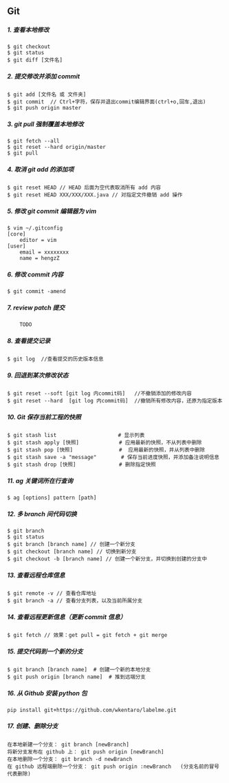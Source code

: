 ## Git

##### 1. 查看本地修改
```
$ git checkout
$ git status
$ git diff [文件名]
```

##### 2. 提交修改并添加 commit
```
$ git add [文件名 或 文件夹]
$ git commit  // Ctrl+字符，保存并退出commit编辑界面(ctrl+o,回车,退出)
$ git push origin master
```

##### 3. git pull 强制覆盖本地修改
```
$ git fetch --all
$ git reset --hard origin/master
$ git pull
```

##### 4. 取消 git add 的添加项
```
$ git reset HEAD // HEAD 后面为空代表取消所有 add 内容
$ git reset HEAD XXX/XXX/XXX.java // 对指定文件撤销 add 操作
```

##### 5. 修改 git commit 编辑器为 vim
```
$ vim ~/.gitconfig
[core]
	editor = vim
[user]
	email = xxxxxxxx
	name = hengzZ
```

##### 6. 修改 commit 内容
```
$ git commit -amend
```

##### 7. review patch 提交
```
	TODO
```

##### 8. 查看提交记录
```
$ git log  //查看提交的历史版本信息
```

##### 9. 回退到某次修改状态
```
$ git reset --soft [git log 内commit码]   //不撤销添加的修改内容
$ git reset --hard  [git log 内commit码]  //撤销所有修改内容，还原为指定版本
```

##### 10. Git 保存当前工程的快照
```
$ git stash list                    # 显示列表
$ git stash apply [快照]             # 应用最新的快照，不从列表中删除
$ git stash pop [快照]               #  应用最新的快照，并从列表中删除
$ git stash save -a "message"        # 保存当前进度快照，并添加备注说明信息
$ git stash drop [快照]              # 删除指定快照
```

##### 11. ag 关键词所在行查询
```
$ ag [options] pattern [path]
```

##### 12. 多 branch 间代码切换
```
$ git branch
$ git status
$ git branch [branch name] // 创建一个新分支
$ git checkout [branch name] // 切换到新分支
$ git checkout -b [branch name] // 创建一个新分支，并切换到创建的分支中
```

##### 13. 查看远程仓库信息
```
$ git remote -v // 查看仓库地址
$ git branch -a // 查看分支列表，以及当前所属分支
```

##### 14. 查看远程更新信息（更新 commit 信息）
```
$ git fetch // 效果：get pull = git fetch + git merge
```

##### 15. 提交代码到一个新的分支
```
$ git branch [branch name]  # 创建一个新的本地分支
$ git push origin [branch name]  # 推到远端分支
```

##### 16. 从 Github 安装 python 包
```
pip install git+https://github.com/wkentaro/labelme.git
```

##### 17. 创建、删除分支
```
在本地新建一个分支： git branch [newBranch]
将新分支发布在 github 上： git push origin [newBranch]
在本地删除一个分支： git branch -d newBranch
在 github 远程端删除一个分支： git push origin :newBranch   (分支名前的冒号代表删除)
```
